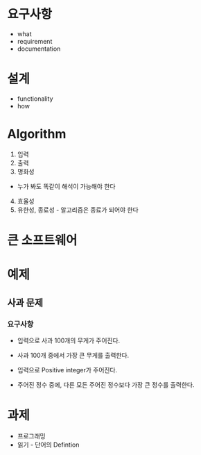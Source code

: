 # 요구사항
* what
* requirement
* documentation
# 설계
* functionality
* how

# Algorithm
1. 입력
2. 출력
3. 명화성
- 누가 봐도 똑같이 해석이 가능해야 한다
4. 효율성
5. 유한성, 종료성 - 알고리즘은 종료가 되어야 한다

# 큰 소프트웨어


# 예제
## 사과 문제
### 요구사항
* 입력으로 사과 100개의 무게가 주어진다.
* 사과 100개 중에서 가장 큰 무게를 출력한다.


* 입력으로 Positive integer가 주어진다.
* 주어진 정수 중에, 다른 모든 주어진 정수보다 가장 큰 정수를 출력한다.

# 과제
* 프로그래밍
* 읽기 - 단어의 Defintion
